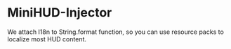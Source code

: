 # MiniHUD-Injector
We attach I18n to String.format function, so you can use resource packs to localize most HUD content.